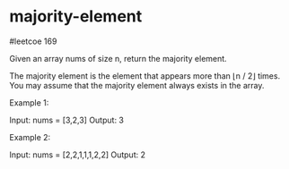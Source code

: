 # majority-element
#leetcoe 169


Given an array nums of size n, return the majority element.

The majority element is the element that appears more than ⌊n / 2⌋ times. You may assume that the majority element always exists in the array.

 

Example 1:

Input: nums = [3,2,3]
Output: 3


Example 2:

Input: nums = [2,2,1,1,1,2,2]
Output: 2

